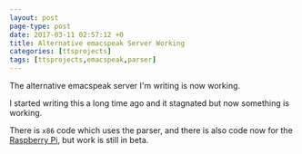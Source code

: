```yaml
---
layout: post
page-type: post
date: 2017-03-11 02:57:12 +0
title: Alternative emacspeak Server Working
categories: [ttsprojects]
tags: [ttsprojects,emacspeak,parser]
---
```


The alternative emacspeak server I'm writing is now working.

I started writing this a long time ago and it stagnated but now something is working.

There is `x86` code which uses the parser, and there is also code now for the [Raspberry 
Pi][rpi], but 
work is still in beta.

[rpi]: https://www.raspberrypi.org/

